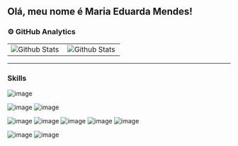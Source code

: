 

## Olá, meu nome é Maria Eduarda Mendes!

### ⚙️ GitHub Analytics

<table>
  <tr>
    <td>
      <img
        align="left"
        src="https://github-readme-stats.vercel.app/api?username=mendeseduarda&theme=dark&hide_border=false&include_all_commits=true"
        alt="Github Stats"
      />
    </td>
    <td>
      <img
        align="left"
        src="https://github-readme-stats.vercel.app/api/top-langs/?username=mendeseduarda&theme=dark&hide_border=false&include_all_commits=true&count_private=true&layout=compact"
        alt="Github Stats"  
      />
    </td>
   
  </tr>
</table>

--- 

###  Skills

![image](https://img.shields.io/badge/Java-ED8B00?style=for-the-badge&logo=java&logoColor=white)

![image](https://img.shields.io/badge/HTML5-E34F26?style=for-the-badge&logo=html5&logoColor=white)
![image](https://img.shields.io/badge/CSS3-1572B6?style=for-the-badge&logo=css3&logoColor=white)

![image](https://img.shields.io/badge/JavaScript-323330?style=for-the-badge&logo=javascript&logoColor=F7DF1E)
![image](https://img.shields.io/badge/Node-047d40?style=for-the-badge&logo=java&logoColor=white)
![image](https://img.shields.io/badge/TypeScript-007ACC?style=for-the-badge&logo=typescript&logoColor=white)
![image](https://img.shields.io/badge/Express.js-404D59?style=for-the-badge)
![image](https://img.shields.io/badge/React-20232A?style=for-the-badge&logo=react&logoColor=61DAFB)

![image](https://img.shields.io/badge/MySQL-007ACC?style=for-the-badge&logo=mysql&logoColor=white)
![image](https://img.shields.io/badge/Git-E34F26?style=for-the-badge&logo=git&logoColor=white)
